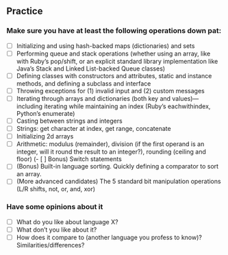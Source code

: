 ## Practice

### Make sure you have at least the following operations down pat:

- [ ] Initializing and using hash-backed maps (dictionaries) and sets
- [ ] Performing queue and stack operations (whether using an array, like with Ruby’s pop/shift, or an explicit standard library implementation like Java’s Stack and Linked List-backed Queue classes)
- [ ] Defining classes with constructors and attributes, static and instance methods, and defining a subclass and interface
- [ ] Throwing exceptions for (1) invalid input and (2) custom messages
- [ ] Iterating through arrays and dictionaries (both key and values)—including iterating while maintaining an index (Ruby’s eachwithindex, Python’s enumerate)
- [ ] Casting between strings and integers
- [ ] Strings: get character at index, get range, concatenate
- [ ] Initializing 2d arrays
- [ ] Arithmetic: modulus (remainder), division (if the first operand is an integer, will it round the result to an integer?), rounding (ceiling and floor)
(- [ ] Bonus) Switch statements
- [ ] (Bonus) Built-in language sorting. Quickly defining a comparator to sort an array.
- [ ] (More advanced candidates) The 5 standard bit manipulation operations (L/R shifts, not, or, and, xor)

### Have some opinions about it
- [ ] What do you like about language X?
- [ ] What don’t you like about it?
- [ ] How does it compare to (another language you profess to know)? Similarities/differences?